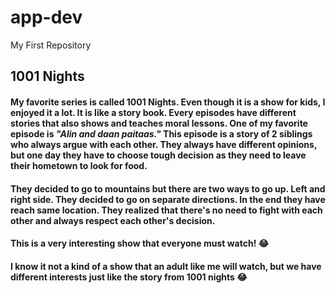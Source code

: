 # app-dev
My First Repository
## 1001 Nights
#### My favorite series is called 1001 Nights. Even though it is a show for kids, I enjoyed it a lot. It is like a story book. Every episodes have different stories that also shows and teaches moral lessons. One of my favorite episode is *"Alin and daan paitaas."* This episode is a story of 2 siblings who always argue with each other. They always have different opinions, but one day they have to choose tough decision as they need to leave their hometown to look for food.
#### They decided to go to mountains but there are two ways to go up. Left and right side. They decided to go on separate directions. In the end they have reach same location. They realized that there's no need to fight with each other and always respect each other's decision.
#### This is a very interesting show that everyone must watch! :joy:
#### I know it not a kind of a show that an adult like me will watch, but we have different interests just like the story from 1001 nights :joy:
